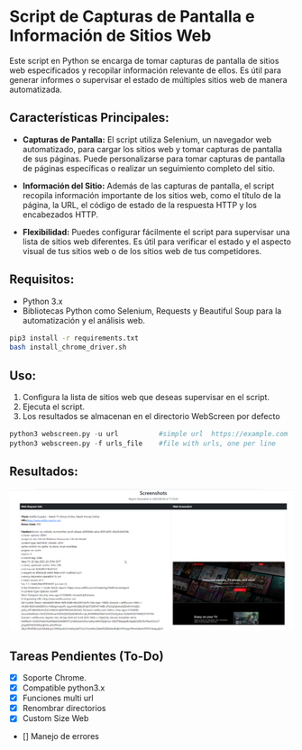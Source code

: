 # Script de Capturas de Pantalla e Información de Sitios Web

Este script en Python se encarga de tomar capturas de pantalla de sitios web especificados y recopilar información relevante de ellos. Es útil para generar informes o supervisar el estado de múltiples sitios web de manera automatizada.

## Características Principales:

- **Capturas de Pantalla:** El script utiliza Selenium, un navegador web automatizado, para cargar los sitios web y tomar capturas de pantalla de sus páginas. Puede personalizarse para tomar capturas de pantalla de páginas específicas o realizar un seguimiento completo del sitio.

- **Información del Sitio:** Además de las capturas de pantalla, el script recopila información importante de los sitios web, como el título de la página, la URL, el código de estado de la respuesta HTTP y los encabezados HTTP.

- **Flexibilidad:** Puedes configurar fácilmente el script para supervisar una lista de sitios web diferentes. Es útil para verificar el estado y el aspecto visual de tus sitios web o de los sitios web de tus competidores.

## Requisitos:

- Python 3.x
- Bibliotecas Python como Selenium, Requests y Beautiful Soup para la automatización y el análisis web.

```bash
pip3 install -r requirements.txt
bash install_chrome_driver.sh
```

## Uso:

1. Configura la lista de sitios web que deseas supervisar en el script.
2. Ejecuta el script.
3. Los resultados se almacenan en el directorio WebScreen por defecto


```python
python3 webscreen.py -u url          #simple url  https://example.com
python3 webscreen.py -f urls_file    #file with urls, one per line
```

## Resultados:

![image](img/a4742714c733fe13413996aafa699295.png)


## Tareas Pendientes (To-Do)

- [x] Soporte Chrome.
- [x] Compatible python3.x
- [X] Funciones multi url
- [X] Renombrar directorios
- [x] Custom Size Web 
- [] Manejo de errores


